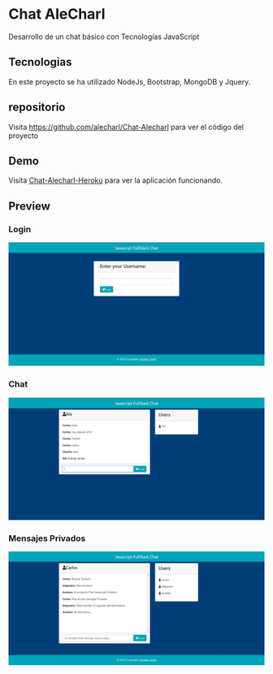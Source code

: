 # Chat AleCharl
Desarrollo de un chat básico con Tecnologías JavaScript

## Tecnologias 
En este proyecto se ha utilizado NodeJs, Bootstrap, MongoDB y Jquery.

## repositorio
Visita <https://github.com/alecharl/Chat-Alecharl> para ver el código del proyecto

## Demo
Visita [Chat-Alecharl-Heroku](https://chat-alecharl.herokuapp.com/) para ver la aplicación funcionando.

## Preview

### Login

![Preview](./src/public/img/principal_Chat.JPG)

### Chat

![Preview](./src/public/img/segundo_Chat.JPG)

### Mensajes Privados

![Preview](./src/public/img/Chat_privado.JPG)